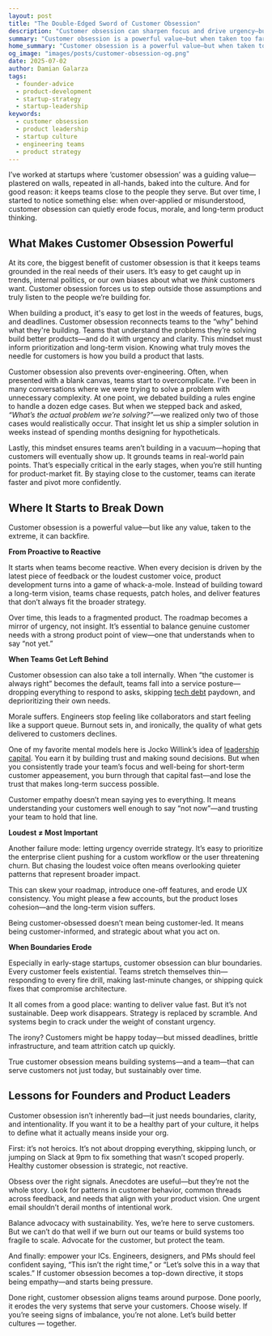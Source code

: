 ```yaml
---
layout: post
title: "The Double-Edged Sword of Customer Obsession"
description: "Customer obsession can sharpen focus and drive urgency—but left unchecked, it burns out teams and breaks products. Here's how to get it right."
summary: "Customer obsession is a powerful value—but when taken too far, it can lead to burnout, reactive teams, and a fragmented product. This post explores how to apply it with balance, strategy, and respect for your team."
home_summary: "Customer obsession is a powerful value—but when taken too far, it can lead to burnout, reactive teams, and a fragmented product. This post explores how to apply it with balance, strategy, and respect for your team."
og_image: "images/posts/customer-obsession-og.png"
date: 2025-07-02
author: Damian Galarza
tags:
  - founder-advice
  - product-development
  - startup-strategy
  - startup-leadership
keywords:
  - customer obsession
  - product leadership
  - startup culture
  - engineering teams
  - product strategy
---
```


I’ve worked at startups where ‘customer obsession’ was a guiding value—plastered on walls, repeated in all-hands, baked into the culture. And for good reason: it keeps teams close to the people they serve. But over time, I started to notice something else: when over-applied or misunderstood, customer obsession can quietly erode focus, morale, and long-term product thinking.

## What Makes Customer Obsession Powerful

At its core, the biggest benefit of customer obsession is that it keeps teams grounded in the real needs of their users. It’s easy to get caught up in trends, internal politics, or our own biases about what we *think* customers want. Customer obsession forces us to step outside those assumptions and truly listen to the people we’re building for.

When building a product, it's easy to get lost in the weeds of features, bugs, and deadlines. Customer obsession reconnects teams to the “why” behind what they're building. Teams that understand the problems they’re solving build better products—and do it with urgency and clarity. This mindset must inform prioritization and long-term vision. Knowing what truly moves the needle for customers is how you build a product that lasts.

Customer obsession also prevents over-engineering. Often, when presented with a blank canvas, teams start to overcomplicate. I’ve been in many conversations where we were trying to solve a problem with unnecessary complexity. At one point, we debated building a rules engine to handle a dozen edge cases. But when we stepped back and asked, *“What’s the actual problem we’re solving?”*—we realized only two of those cases would realistically occur. That insight let us ship a simpler solution in weeks instead of spending months designing for hypotheticals.

Lastly, this mindset ensures teams aren’t building in a vacuum—hoping that customers will eventually show up. It grounds teams in real-world pain points. That’s especially critical in the early stages, when you’re still hunting for product-market fit. By staying close to the customer, teams can iterate faster and pivot more confidently.

## Where It Starts to Break Down

Customer obsession is a powerful value—but like any value, taken to the extreme, it can backfire.

**From Proactive to Reactive**

It starts when teams become reactive. When every decision is driven by the latest piece of feedback or the loudest customer voice, product development turns into a game of whack-a-mole. Instead of building toward a long-term vision, teams chase requests, patch holes, and deliver features that don’t always fit the broader strategy.

Over time, this leads to a fragmented product. The roadmap becomes a mirror of urgency, not insight. It’s essential to balance genuine customer needs with a strong product point of view—one that understands when to say “not yet.”

**When Teams Get Left Behind**

Customer obsession can also take a toll internally. When “the customer is always right” becomes the default, teams fall into a service posture—dropping everything to respond to asks, skipping [tech debt](/posts/2025-06-26-tech-debt-for-startups) paydown, and deprioritizing their own needs.

Morale suffers. Engineers stop feeling like collaborators and start feeling like a support queue. Burnout sets in, and ironically, the quality of what gets delivered to customers declines.

One of my favorite mental models here is Jocko Willink’s idea of [leadership capital](https://echelonfront.com/how-to-build-and-spend-leadership-capital/). You earn it by building trust and making sound decisions. But when you consistently trade your team’s focus and well-being for short-term customer appeasement, you burn through that capital fast—and lose the trust that makes long-term success possible.

Customer empathy doesn’t mean saying yes to everything. It means understanding your customers well enough to say “not now”—and trusting your team to hold that line.

**Loudest ≠ Most Important**

Another failure mode: letting urgency override strategy. It’s easy to prioritize the enterprise client pushing for a custom workflow or the user threatening churn. But chasing the loudest voice often means overlooking quieter patterns that represent broader impact.

This can skew your roadmap, introduce one-off features, and erode UX consistency. You might please a few accounts, but the product loses cohesion—and the long-term vision suffers.

Being customer-obsessed doesn’t mean being customer-led. It means being customer-informed, and strategic about what you act on.

**When Boundaries Erode**

Especially in early-stage startups, customer obsession can blur boundaries. Every customer feels existential. Teams stretch themselves thin—responding to every fire drill, making last-minute changes, or shipping quick fixes that compromise architecture.

It all comes from a good place: wanting to deliver value fast. But it’s not sustainable. Deep work disappears. Strategy is replaced by scramble. And systems begin to crack under the weight of constant urgency.

The irony? Customers might be happy today—but missed deadlines, brittle infrastructure, and team attrition catch up quickly.

True customer obsession means building systems—and a team—that can serve customers not just today, but sustainably over time.

## Lessons for Founders and Product Leaders

Customer obsession isn’t inherently bad—it just needs boundaries, clarity, and intentionality. If you want it to be a healthy part of your culture, it helps to define what it actually means inside your org.

First: it’s not heroics. It’s not about dropping everything, skipping lunch, or jumping on Slack at 9pm to fix something that wasn’t scoped properly. Healthy customer obsession is strategic, not reactive.

Obsess over the right signals. Anecdotes are useful—but they’re not the whole story. Look for patterns in customer behavior, common threads across feedback, and needs that align with your product vision. One urgent email shouldn’t derail months of intentional work.

Balance advocacy with sustainability. Yes, we’re here to serve customers. But we can’t do that well if we burn out our teams or build systems too fragile to scale. Advocate for the customer, but protect the team.

And finally: empower your ICs. Engineers, designers, and PMs should feel confident saying, “This isn’t the right time,” or “Let’s solve this in a way that scales.” If customer obsession becomes a top-down directive, it stops being empathy—and starts being pressure.

Done right, customer obsession aligns teams around purpose. Done poorly, it erodes the very systems that serve your customers. Choose wisely. If you’re seeing signs of imbalance, you’re not alone. Let’s build better cultures — together.

